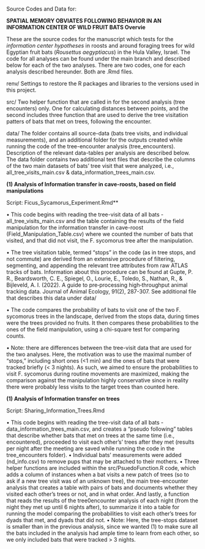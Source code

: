 Source Codes and Data for:

**SPATIAL MEMORY OBVIATES FOLLOWING BEHAVIOR IN AN INFORMATION CENTER OF WILD FRUIT BATS
Overvie**

These are the source codes for the manuscript which tests for the _information center hypotheses_ in roosts and around foraging trees for wild Egyptian fruit bats (_Rousettus aegyptiacus_) in the Hula Valley, Israel. 
The code for all analyses can be found under the main branch and described below for each of the two analyses. 
There are two codes, one for each analysis described hereunder. Both are .Rmd files. 

renv/
Settings to restore the R packages and libraries to the versions used in this project.

src/
Two helper function that are called in for the second analysis (tree encounters) only.
One for calculating distances between points, and the second includes three function that are used to derive the tree visitation patters of bats that met on trees, following the encounter. 

data/
The folder contains all source-data (bats tree visits, and individual measurements), and an additional folder for the outputs created while running the code of the tree-encounter analysis (tree_encounters). Description of the relevant data-tables per analysis are described below. The data folder contains two additional text files that describe the columns of the two main datasets of bats’ tree visit that were analyzed, i.e., all_tree_visits_main.csv & data_information_trees_main.csv. 

**(1) Analysis of Information transfer in cave-roosts, based on field manipulations**

Script: Ficus_Sycamorus_Experiment.Rmd**

•	This code begins with reading the tree-visit data of all bats - all_tree_visits_main.csv and the table containing the results of the field manipulation for the information transfer in cave-roost (Field_Manipulation_Table.csv) where we counted the number of bats that visited, and that did not visit, the F. sycomorus tree after the manipulation.

•	The tree visitation table, termed “stops” in the code (as in tree stops, and not commute) are derived from an extensive procedure of filtering, segmenting, and appending the relevant tree attributes from raw ATLAS tracks of bats. Information about this procedure can be found at Gupte, P. R., Beardsworth, C. E., Spiegel, O., Lourie, E., Toledo, S., Nathan, R., & Bijleveld, A. I. (2022). A guide to pre‐processing high‐throughput animal tracking data. Journal of Animal Ecology, 91(2), 287-307. See additional file that describes this data under data/

•	The code compares the probability of bats to visit one of the two F. sycomorus trees in the landscape, derived from the stops data, during times were the trees provided no fruits. It then compares these probabilities to the ones of the field manipulation, using a chi-square test for comparing counts.

•	Note: there are differences between the tree-visit data that are used for the two analyses. Here, the motivation was to use the maximal number of “stops,” including short ones (<1 min) and the ones of bats that were tracked briefly (< 3 nights). As such, we aimed to ensure the probabilities to visit F. sycomorus during routine movements are maximized, making the comparison against the manipulation highly conservative since in reality there were probably less visits to the target trees than counted here.  

**(1) Analysis of Information transfer on trees** 

Script: Sharing_Information_Trees.Rmd

•	This code begins with reading the tree-visit data of all bats - data_information_trees_main.csv, and creates a “pseudo following” tables that describe whether bats that met on trees at the same time (i.e., encountered), proceeded to visit each other’s’ trees after they met (results per night after the meeting are saved while running the code in the tree_encounters folder). 
•	Individual bats’ measurements were added (nd_info.csv) to remove pups that may be attached to their mothers. 
•	Three helper functions are included within the src/PsuedoFunction.R code, which adds a column of instances when a bat visits a new patch of trees (so to ask if a new tree visit was of an unknown tree), the main tree-encounter analysis that creates a table with pairs of bats and documents whether they visited each other’s trees or not, and in what order. And lastly, a function that reads the results of the tree0encounter analysis of each night (from the night they met up until 6 nights after), to summarize it into a table for running the model comparing the probabilities to visit each other’s trees for dyads that met, and dyads that did not. 
•	Note: Here, the tree-stops dataset is smaller than in the previous analysis, since we wanted (1) to make sure all the bats included in the analysis had ample time to learn from each other, so we only included bats that were tracked > 3 nights. 

